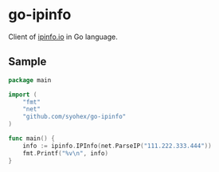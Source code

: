 # go-ipinfo

Client of [ipinfo.io](http://ipinfo.io/) in Go language.

## Sample

```go
package main

import (
	"fmt"
	"net"
	"github.com/syohex/go-ipinfo"
)

func main() {
	info := ipinfo.IPInfo(net.ParseIP("111.222.333.444"))
	fmt.Printf("%v\n", info)
}
```
